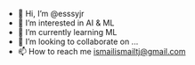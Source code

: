 - 👋 Hi, I’m @esssyjr
- 👀 I’m interested in AI & ML
- 🌱 I’m currently learning ML
- 💞️ I’m looking to collaborate on ...
- 📫 How to reach me ismailismailtj@gmail.com

<!---
esssyjr/esssyjr is a ✨ special ✨ repository because its `README.md` (this file) appears on your GitHub profile.
You can click the Preview link to take a look at your changes.
--->
